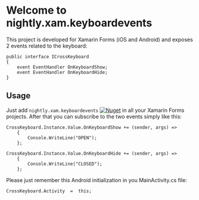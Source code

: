 
# Welcome to nightly.xam.keyboardevents

This project is developed for Xamarin Forms (iOS and Android) and exposes 2 events related to the keyboard:

    public interface ICrossKeyboard    
    {    
	    event EventHandler OnKeyboardShow;
	    event EventHandler OnKeyboardHide;    
    }

## Usage ##

Just add `nightly.xam.keyboardevents`  [![Nuget](https://img.shields.io/nuget/v/nightly.xam.keyboardevents)](https://www.nuget.org/packages/Xam.Zero.Sem/) in all your Xamarin Forms projects. After that you can subscribe to the two events simply like this:
     

    CrossKeyboard.Instance.Value.OnKeyboardShow += (sender, args) =>
        {   
		    Console.WriteLine("OPEN");    
	    };
    
    CrossKeyboard.Instance.Value.OnKeyboardHide += (sender, args) =>    
	    {
		    Console.WriteLine("CLOSED");    
	    };   

Please just remember this Android initialization in you MainActivity.cs file:

    CrossKeyboard.Activity  =  this;


